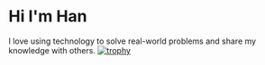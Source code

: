 # Hi I'm Han
I love using technology to solve real-world problems and share my knowledge with others.
[![trophy](https://github-profile-trophy.vercel.app/?username=fuzzvn)](https://github.com/ryo-ma/github-profile-trophy)
